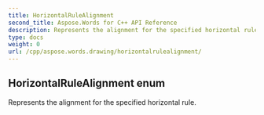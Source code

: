 ```yaml
---
title: HorizontalRuleAlignment
second_title: Aspose.Words for C++ API Reference
description: Represents the alignment for the specified horizontal rule. 
type: docs
weight: 0
url: /cpp/aspose.words.drawing/horizontalrulealignment/
---
```

## HorizontalRuleAlignment enum


Represents the alignment for the specified horizontal rule. 

